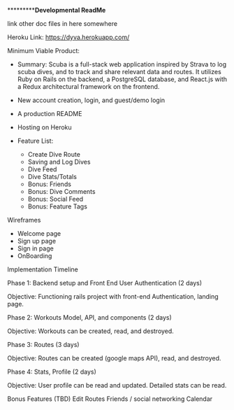 ***********************************Developmental ReadMe**************************

link other doc files in here somewhere

Heroku Link: https://dyva.herokuapp.com/



Minimum Viable Product:
  - Summary:
    Scuba is a full-stack web application inspired by Strava to log scuba dives, and to track and share relevant data and routes. It utilizes Ruby on Rails on the backend, a PostgreSQL database, and React.js with a Redux architectural framework on the frontend.

  - New account creation, login, and guest/demo login
  - A production README
  - Hosting on Heroku
  - Feature List:
    - Create Dive Route
    - Saving and Log Dives
    - Dive Feed
    - Dive Stats/Totals
    - Bonus: Friends
    - Bonus: Dive Comments
    - Bonus: Social Feed
    - Bonus: Feature Tags




Wireframes
  - Welcome page
  - Sign up page
  - Sign in page
  - OnBoarding



Implementation Timeline

Phase 1: Backend setup and Front End User Authentication (2 days)

Objective: Functioning rails project with front-end Authentication, landing page.

Phase 2: Workouts Model, API, and components (2 days)

Objective: Workouts can be created, read, and destroyed.

Phase 3: Routes (3 days)

Objective: Routes can be created (google maps API), read, and destroyed.

Phase 4: Stats, Profile (2 days)

Objective: User profile can be read and updated. Detailed stats can be read.

Bonus Features (TBD)
 Edit Routes
 Friends / social networking
 Calendar

